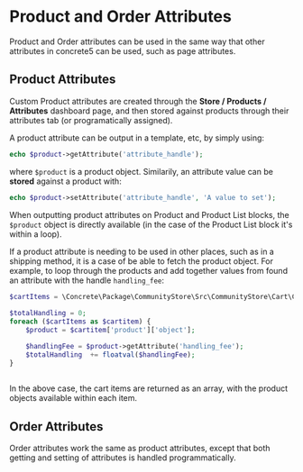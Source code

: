 # Product and Order Attributes

Product and Order attributes can be used in the same way that other attributes in concrete5 can be used, such as page attributes.

## Product Attributes

Custom Product attributes are created through the **Store / Products / Attributes** dashboard page, and then stored against products through their attributes tab (or programatically assigned).

A product attribute can be output in a template, etc, by simply using:
``` php
echo $product->getAttribute('attribute_handle');
```

where `$product` is a product object. Similarily, an attribute value can be __stored__ against a product with:

``` php
echo $product->setAttribute('attribute_handle', 'A value to set');
```

When outputting product attributes on Product and Product List blocks, the `$product` object is directly available (in the case of the Product List block it's within a loop).

If a product attribute is needing to be used in other places, such as in a shipping method, it is a case of be able to fetch the product object.
For example, to loop through the products and add together values from found an attribute with the handle `handling_fee`:

``` php
$cartItems = \Concrete\Package\CommunityStore\Src\CommunityStore\Cart\Cart::getCart();
    
$totalHandling = 0;         
foreach ($cartItems as $cartitem) {
    $product = $cartitem['product']['object'];

    $handlingFee = $product->getAttribute('handling_fee');
    $totalHandling  += floatval($handlingFee); 
}
   
```
In the above case, the cart items are returned as an array, with the product objects available within each item.

## Order Attributes

Order attributes work the same as product attributes, except that both getting and setting of attributes is handled programmatically.
